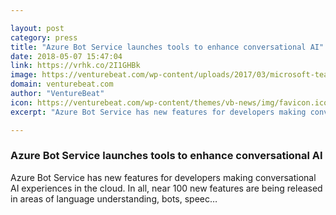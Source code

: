 ```yaml
---

layout: post
category: press
title: "Azure Bot Service launches tools to enhance conversational AI"
date: 2018-05-07 15:47:04
link: https://vrhk.co/2I1GHBk
image: https://venturebeat.com/wp-content/uploads/2017/03/microsoft-teams-bots.png?fit=1200%2C667&strip=all
domain: venturebeat.com
author: "VentureBeat"
icon: https://venturebeat.com/wp-content/themes/vb-news/img/favicon.ico
excerpt: "Azure Bot Service has new features for developers making conversational AI experiences in the cloud. In all, near 100 new features are being released in areas of language understanding, bots, speec…"

---
```


### Azure Bot Service launches tools to enhance conversational AI

Azure Bot Service has new features for developers making conversational AI experiences in the cloud. In all, near 100 new features are being released in areas of language understanding, bots, speec…